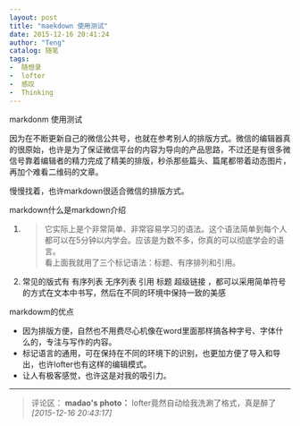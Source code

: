 ```yaml
---
layout: post
title: "maekdown 使用测试"
date: 2015-12-16 20:41:24
author: "Teng"
catalog: 随笔
tags:
-  随想录
-  lofter
-  感叹
-  Thinking
---
```

markdonm 使用测试

因为在不断更新自己的微信公共号，也就在参考别人的排版方式。微信的编辑器真的很原始，也许是为了保证微信平台的内容为导向的产品思路，不过还是有很多微信号靠着编辑者的精力完成了精美的排版，秒杀那些篇头、篇尾都带着动态图片，再加个难看二维码的文章。

慢慢找着，也许markdown很适合微信的排版方式。

markdown什么是markdown介绍

1.  > 它实际上是个非常简单、非常容易学习的语法。这个语法简单到每个人都可以在5分钟以内学会。应该是为数不多，你真的可以彻底学会的语言。  
    > 看上面我就用了三个标记语法：标题、有序排列和引用。

2.  常见的版式有 有序列表 无序列表 引用 标题 超级链接 ，都可以采用简单符号的方式在文本中书写，然后在不同的环境中保持一致的美感

markdowm的优点

*   因为排版方便，自然也不用费尽心机像在word里面那样搞各种字号、字体什么的，专注与写作的内容。
*   标记语言的通用，可在保持在不同的环境下的识别，也更加方便了导入和导出，也许lofter也有这样的编辑模式。
*   让人有极客感觉，也许这是对我的吸引力。
---
>评论区：
>**madao's photo：** lofter竟然自动给我洗涮了格式，真是醉了  *[2015-12-16 20:43:17]*
>
